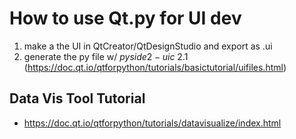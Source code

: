 # How to use Qt.py for UI dev
1. make a the UI in QtCreator/QtDesignStudio and export as .ui
2. generate the py file w/ $pyside2-uic$
  2.1 (https://doc.qt.io/qtforpython/tutorials/basictutorial/uifiles.html)

## Data Vis Tool Tutorial
- https://doc.qt.io/qtforpython/tutorials/datavisualize/index.html
